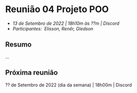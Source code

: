 # Reunião 04 Projeto POO

- _13 de Setembro de 2022 | 18h10m às ??m | Discord_
- _Participantes:  Elisson, Renêr, Gledson_

## Resumo

...
  
## Próxima reunião

?? de Setembro de 2022 (dia da semana) | 18h00m | Discord

